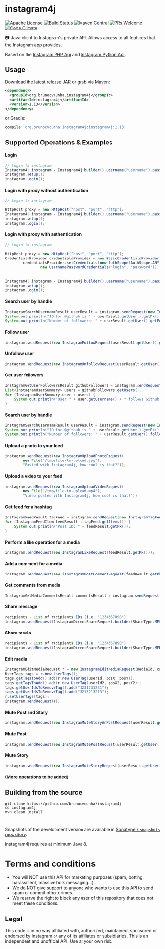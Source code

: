 instagram4j
========

[![Apache License](http://img.shields.io/badge/license-ASL-blue.svg)](https://github.com/brunocvcunha/instagram4j/blob/master/LICENSE)
[![Build Status](https://travis-ci.org/brunocvcunha/instagram4j.svg)](https://travis-ci.org/brunocvcunha/instagram4j)
[![Maven Central](https://maven-badges.herokuapp.com/maven-central/org.brunocvcunha.instagram4j/instagram4j/badge.svg)](https://maven-badges.herokuapp.com/maven-central/org.brunocvcunha.instagram4j/instagram4j) [![PRs Welcome](https://img.shields.io/badge/PRs-welcome-brightgreen.svg)](http://makeapullrequest.com)
[![Code Climate](https://codeclimate.com/github/brunocvcunha/instagram4j/badges/gpa.svg)](https://codeclimate.com/github/brunocvcunha/instagram4j)

:camera: Java client to Instagram's private API. Allows access to all features that the Instagram app provides.

Based on the [Instagram PHP Api](https://github.com/mgp25/Instagram-API) and [Instagram Python Api](https://github.com/LevPasha/Instagram-API-python).


Usage
--------

Download [the latest release JAR][1] or grab via Maven:
```xml
<dependency>
  <groupId>org.brunocvcunha.instagram4j</groupId>
  <artifactId>instagram4j</artifactId>
  <version>1.13</version>
</dependency>
```
or Gradle:
```groovy
compile 'org.brunocvcunha.instagram4j:instagram4j:1.13'
```



Supported Operations & Examples
--------

#### Login

```java
// Login to instagram
Instagram4j instagram = Instagram4j.builder().username("username").password("password").build();
instagram.setup();
instagram.login();

```

#### Login with proxy without authentication

```java
// Login to instagram

HttpHost proxy = new HttpHost("host", "port", "http");
Instagram4j instagram = Instagram4j.builder().username("username").password("password").proxy(proxy).build();
instagram.setup();
instagram.login();

```


#### Login with proxy with authentication

```java
// Login to instagram

HttpHost proxy = new HttpHost("host", "port", "http");
CredentialsProvider credentialsProvider = new BasicCredentialsProvider();
        credentialsProvider.setCredentials(new AuthScope(AuthScope.ANY),
                new UsernamePasswordCredentials("login", "password"));
        
        
Instagram4j instagram = Instagram4j.builder().username("username").password("password").proxy(proxy).credentialsProvider(credentialsProvider).build();
instagram.setup();
instagram.login();

```

#### Search user by handle
```java
InstagramSearchUsernameResult userResult = instagram.sendRequest(new InstagramSearchUsernameRequest("github"));
System.out.println("ID for @github is " + userResult.getUser().getPk());
System.out.println("Number of followers: " + userResult.getUser().getFollower_count());
```

#### Follow user
```java
instagram.sendRequest(new InstagramFollowRequest(userResult.getUser().getPk()));
```

#### Unfollow user
```java
instagram.sendRequest(new InstagramUnfollowRequest(userResult.getUser().getPk()));
```

#### Get user followers
```java
InstagramGetUserFollowersResult githubFollowers = instagram.sendRequest(new InstagramGetUserFollowersRequest(userResult.getUser().getPk()));
List<InstagramUserSummary> users = githubFollowers.getUsers();
for (InstagramUserSummary user : users) {
    System.out.println("User " + user.getUsername() + " follows Github!");
}

```

#### Search user by handle
```java
InstagramSearchUsernameResult userResult = instagram.sendRequest(new InstagramSearchUsernameRequest("github"));
System.out.println("ID for @github is " + userResult.getUser().getPk());
System.out.println("Number of followers: " + userResult.getUser().follower_count);
```

#### Upload a photo to your feed
```java
instagram.sendRequest(new InstagramUploadPhotoRequest(
        new File("/tmp/file-to-upload.jpg"),
        "Posted with Instagram4j, how cool is that?"));
```

#### Upload a video to your feed
```java
instagram.sendRequest(new InstagramUploadVideoRequest(
        new File("/tmp/file-to-upload.mp4"),
        "Video posted with Instagram4j, how cool is that?"));
```

#### Get feed for a hashtag
```java
InstagramFeedResult tagFeed = instagram.sendRequest(new InstagramTagFeedRequest("github"));
for (InstagramFeedItem feedResult : tagFeed.getItems()) {
    System.out.println("Post ID: " + feedResult.getPk());
}
```

#### Perform a like operation for a media
```java
instagram.sendRequest(new InstagramLikeRequest(feedResult.getPk()));
```

#### Add a comment for a media
```java
instagram.sendRequest(new iInstagramPostCommentRequest(feedResult.getPk(), "Hello! How are you?"));
```


#### Get comments from media
```java
InstagramGetMediaCommentsResult commentsResult = instagram.sendRequest(new InstagramGetMediaCommentsRequest(mediaId, maxCommentId));
```

#### Share message
```java
recipients - List of recipients IDs (i.e. "1234567890")
instagram.sendRequest(InstagramDirectShareRequest.builder(ShareType.MESSAGE, recipients).message(message).build());
```

#### Share media
```java
recipients - List of recipients IDs (i.e. "1234567890")
instagram.sendRequest(InstagramDirectShareRequest.builder(ShareType.MEDIA, recipients).mediaId(mid).message(message).build());
```

#### Edit media
```java
InstagramEditMediaRequest r = new InstagramEditMediaRequest(mediaId, caption);
UserTags tags = r.new UserTags();
tags.getTagsToAdd().add(r.new UserTag(userId, posX, posY));
tags.getTagsToAdd().add(r.new UserTag(userId2, posX2, posY2));
tags.getUserIdsToRemoveTag().add("1231231231");
tags.getUserIdsToRemoveTag().add("3213213213");
r.setUserTags(tags);
instagram.sendRequest(r);
```



#### Mute Post and Story
```java
instagram.sendRequest(new InstagramMuteStoryAnPostRequest(userResult.getUser().getPk()));

```


#### Mute Post 
```java
instagram.sendRequest(new InstagramMutePostRequest(userResult.getUser().getPk()));

```

#### Mute Story 
```java
instagram.sendRequest(new InstagramMuteStoryRequest(userResult.getUser().getPk()));

```

#### (More operations to be added)

Building from the source
--------
```
git clone https://github.com/brunocvcunha/instagram4j
cd instagram4j
mvn clean install
```

#

Snapshots of the development version are available in [Sonatype's `snapshots` repository][snap].

instagram4j requires at minimum Java 8.


 [1]: https://search.maven.org/remote_content?g=org.brunocvcunha.instagram4j&a=instagram4j&v=LATEST
 [snap]: https://oss.sonatype.org/content/repositories/snapshots/



 # Terms and conditions

- You will NOT use this API for marketing purposes (spam, botting, harassment, massive bulk messaging...).
- We do NOT give support to anyone who wants to use this API to send spam or commit other crimes.
- We reserve the right to block any user of this repository that does not meet these conditions.

## Legal

This code is in no way affiliated with, authorized, maintained, sponsored or endorsed by Instagram or any of its affiliates or subsidiaries. This is an independent and unofficial API. Use at your own risk.

